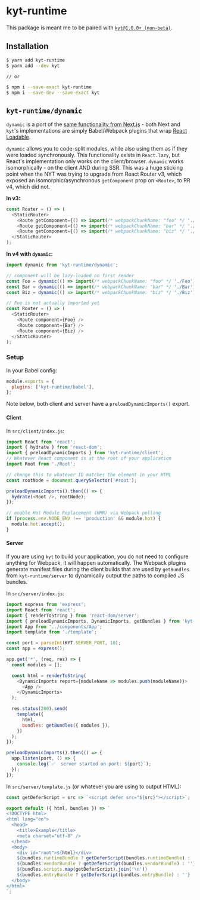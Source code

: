 # kyt-runtime

This package is meant me to be paired with [`kyt@1.0.0+ (non-beta)`](https://www.npmjs.com/package/kyt).

## Installation

```sh
$ yarn add kyt-runtime
$ yarn add --dev kyt

// or

$ npm i --save-exact kyt-runtime
$ npm i --save-dev --save-exact kyt
```

## `kyt-runtime/dynamic`

`dynamic` is a port of the [same functionality from Next.js](https://nextjs.org/docs/advanced-features/dynamic-import) - both Next and `kyt`'s implementations are simply Babel/Webpack plugins that wrap [React Loadable](https://github.com/jamiebuilds/react-loadable).

`dynamic` allows you to code-split modules, while also using them as if they were loaded synchronously. This functionality exists in `React.lazy`, but React's implementation only works on the client/browser. `dynamic` works isomorphically - on the client AND during SSR. This was a huge sticking point when the NYT was trying to upgrade from React Router v3, which exposed an isomorphic/asynchronous `getComponent` prop on `<Route>`, to RR v4, which did not.

**In v3:**

```js
const Router = () => (
  <StaticRouter>
    <Route getComponent={() => import(/* webpackChunkName: "foo" */ './Foo')} />
    <Route getComponent={() => import(/* webpackChunkName: "bar" */ './Bar')} />
    <Route getComponent={() => import(/* webpackChunkName: "biz" */ './Biz')} />
  </StaticRouter>
);
```

**In v4 with `dynamic`:**

```js
import dynamic from 'kyt-runtime/dynamic';

// component will be lazy-loaded on first render
const Foo = dynamic(() => import(/* webpackChunkName: "foo" */ './Foo'));
const Bar = dynamic(() => import(/* webpackChunkName: "bar" */ './Bar'));
const Biz = dynamic(() => import(/* webpackChunkName: "biz" */ './Biz'));

// Foo is not actually imported yet
const Router = () => (
  <StaticRouter>
    <Route component={Foo} />
    <Route component={Bar} />
    <Route component={Biz} />
  </StaticRouter>
);
```

### Setup

In your Babel config:

```js
module.exports = {
  plugins: ['kyt-runtime/babel'],
};
```

Note below, both client and server have a `preloadDynamicImports()` export.

#### Client

In `src/client/index.js`:

```js
import React from 'react';
import { hydrate } from 'react-dom';
import { preloadDynamicImports } from 'kyt-runtime/client';
// Whatever React component is at the root of your application
import Root from './Root';

// change this to whatever ID matches the element in your HTML
const rootNode = document.querySelector('#root');

preloadDynamicImports().then(() => {
  hydrate(<Root />, rootNode);
});

// enable Hot Module Replacement (HMR) via Webpack polling
if (process.env.NODE_ENV !== 'production' && module.hot) {
  module.hot.accept();
}
```

#### Server

If you are using `kyt` to build your application, you do not need to configure anything for Webpack, it will happen automatically. The Webpack plugins generate manifest files during the client builds that are used by `getBundles` from `kyt-runtime/server` to dynamically output the paths to compiled JS bundles.

In `src/server/index.js`:

```js
import express from 'express';
import React from 'react';
import { renderToString } from 'react-dom/server';
import { preloadDynamicImports, DynamicImports, getBundles } from 'kyt-runtime/server';
import App from '../components/App';
import template from './template';

const port = parseInt(KYT.SERVER_PORT, 10);
const app = express();

app.get('*', (req, res) => {
  const modules = [];

  const html = renderToString(
    <DynamicImports report={moduleName => modules.push(moduleName)}>
      <App />
    </DynamicImports>
  );

  res.status(200).send(
    template({
      html,
      bundles: getBundles({ modules }),
    })
  );
});

preloadDynamicImports().then(() => {
  app.listen(port, () => {
    console.log(`✅  server started on port: ${port}`);
  });
});
```

In `src/server/template.js` (or whatever you are using to output HTML):

```js
const getDeferScript = src => `<script defer src="${src}"></script>`;

export default ({ html, bundles }) => `
<!DOCTYPE html>
<html lang="en">
  <head>
    <title>Example</title>
    <meta charset="utf-8" />
  </head>
  <body>
    <div id="root">${html}</div>
    ${bundles.runtimeBundle ? getDeferScript(bundles.runtimeBundle) : ''}
    ${bundles.vendorBundle ? getDeferScript(bundles.vendorBundle) : ''}
    ${bundles.scripts.map(getDeferScript).join('\n')}
    ${bundles.entryBundle ? getDeferScript(bundles.entryBundle) : ''}
  </body>
</html>
`;
```
